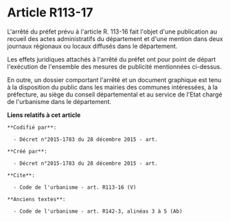 # Article R113-17

L'arrêté du préfet prévu à l'article R. 113-16 fait l'objet d'une publication au recueil des actes administratifs du
département et d'une mention dans deux journaux régionaux ou locaux diffusés dans le département. 

Les effets juridiques attachés à l'arrêté du préfet ont pour point de départ l'exécution de l'ensemble des mesures de
publicité mentionnées ci-dessus. 

En outre, un dossier comportant l'arrêté et un document graphique est tenu à la disposition du public dans les mairies des
communes intéressées, à la préfecture, au siège du conseil départemental et au service de l'Etat chargé de l'urbanisme dans
le département.

**Liens relatifs à cet article**

	**Codifié par**:

	  - Décret n°2015-1783 du 28 décembre 2015 - art.

	**Créé par**:

	  - Décret n°2015-1783 du 28 décembre 2015 - art.

	**Cite**:

	  - Code de l'urbanisme - art. R113-16 (V)

	**Anciens textes**:

	  - Code de l'urbanisme - art. R142-3, alinéas 3 à 5 (Ab)
